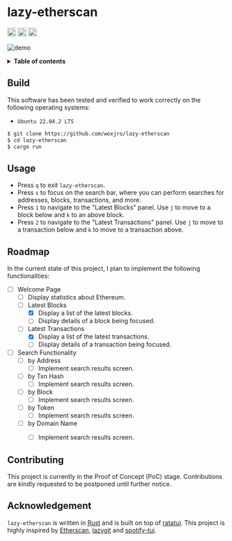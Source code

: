 # lazy-etherscan

<div align="left">
    <a href="https://github.com/woxjro/lazy-etherscan/"><img alt="Static Badge" src="https://img.shields.io/badge/github-woxjro%2Flazy-etherscan?style=for-the-badge&logo=github" height="20"></a>
    <a href="https://github.com/woxjro/lazy-etherscan/actions"><img alt="build status" src="https://img.shields.io/github/actions/workflow/status/woxjro/lazy-etherscan/rust.yml?style=for-the-badge" height="20"></a>
    <a href="https://github.com/woxjro/lazy-etherscan/blob/master/LICENSE"><img alt="GitHub" src="https://img.shields.io/github/license/woxjro/lazy-etherscan?style=for-the-badge" height="20"></a>
</div>

![demo](https://github.com/woxjro/lazy-etherscan/assets/63214188/6815f766-70dd-457e-85d7-4cf3790ff94e)

<details>
 <summary><strong>Table of contents</strong></summary>
 <br/>

- [lazy-etherscan](#lazy-etherscan)
  - [Build](#build)
  - [Usage](#usage)
  - [Roadmap](#roadmap)
  - [Contributing](#contributing)
  - [Acknowledgement](#acknowledgement)

<br/>
</details>


## Build
This software has been tested and verified to work correctly on the following operating systems:
- `Ubuntu 22.04.2 LTS`

```sh
$ git clone https://github.com/woxjro/lazy-etherscan
$ cd lazy-etherscan
$ cargo run
```

## Usage
- Press `q` to exit `lazy-etherscan`.
- Press `s` to focus on the search bar, where you can perform searches for addresses, blocks, transactions, and more.
- Press `1` to navigate to the "Latest Blocks" panel. Use `j` to move to a block below and `k` to an above block.
- Press `2` to navigate to the "Latest Transactions" panel. Use `j` to move to a transaction below and `k` to move to a transaction above.


## Roadmap
In the current state of this project, I plan to implement the following functionalities:
- [ ] Welcome Page
    - [ ] Display statistics about Ethereum.
    - [ ] Latest Blocks
        - [x] Display a list of the latest blocks.
        - [ ] Display details of a block being focused.
    - [ ] Latest Transactions
        - [x] Display a list of the latest transactions.
        - [ ] Display details of a transaction being focused.
- [ ] Search Functionality
    - [ ] by Address
        - [ ] Implement search results screen.
    - [ ] by Txn Hash
        - [ ] Implement search results screen.
    - [ ] by Block
        - [ ] Implement search results screen.
    - [ ] by Token
        - [ ] Implement search results screen.
    - [ ] by Domain Name
        - [ ] Implement search results screen.


## Contributing
This project is currently in the Proof of Concept (PoC) stage.
Contributions are kindly requested to be postponed until further notice.


## Acknowledgement
`lazy-etherscan` is written in [Rust](https://www.rust-lang.org/) and is built on top of [ratatui](https://github.com/ratatui-org/ratatui).
This project is highly inspired by [Etherscan](https://etherscan.io/), [lazygit](https://github.com/jesseduffield/lazygit) and [spotify-tui](https://github.com/Rigellute/spotify-tui).
